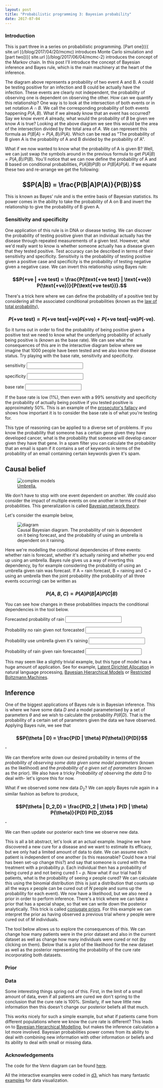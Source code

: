 ```yaml
---
layout: post
title: "Probabilistic programming 3: Bayesian probability"
date: 2017-07-04
---
```

<style>

.node rect {
  cursor: move;
  fill-opacity: .9;
  shape-rendering: crispEdges;
}

.node text {
  pointer-events: none;
  text-shadow: 0 1px 0 #fff;
}

.link {
  fill: none;
  stroke: #000;
  stroke-opacity: .2;
}

.link:hover {
  stroke-opacity: .5;
}

</style>

### Introduction

<div class="text-center" id="venn"></div>

This is part three in a series on probabilistic programming. [Part one]({{ site.url }}/blog/2017/04/20/mcmc) introduces
Monte Carlo simulation and [part two]({{ site.url }}/blog/2017/06/04/mcmc-2) introduces the concept of the Markov chain.
In this post I'll introduce the concept of Bayesian inference and Bayes rule, which
is the main machinery at the heart of the inference.

The diagram above represents a probability of two event A and B. A could be testing
positive for an infection and B could be actually have the infection. These events are
clearly not independent, the probability of observing one is dependent on observing the other.
How can we quantify this relationship? One way is to look at the intersection of both events
or in set notation $A \cap B$. We call the corresponding probability of both events
happening $P(A,B)$. What if we already know that an event has occurred? Say we know event
$A$ already, what would the probability of $B$ be given we know $A$ is true? Looking at the above
diagram we see this would be the area of the intersection divided by the total area of $A$.
We can represent this formula as $P(B | A) = P(A,B)/P(A)$. Which can be read as "The probability
of B given A is the probability of A and B divided by the probability of A".

What if we now wanted to know what the probability of A is given B? Well, we can just swap
the symbols around in the previous formula to get $P(A | B) = P(A,B)/P(B)$. You'll notice
that we can now define the probability of A and B based on conditional probabilities,
$P(A|B)P(B)$ or $P(B|A)P(A)$. If we equate these two and re-arrange we get the following:

## $$P(A|B) = \frac{P(B|A)P(A)}{P(B)}$$

This is known as Bayes' rule and is the entire basis of Bayesian statistics. Its
power comes in the ability to take the probability of A on B
and invert the relationship to give the probability of B given A.  

### Sensitivity and specificity

One application of this rule is in DNA or disease testing. We can discover the
probability of testing positive given that an individual actually has the disease
through repeated measurements of a given test. However, what we'd really want to
know is whether someone actually has a disease given that they tested positive. Test accuracy
can be described in terms of their sensitivity and specificity. Sensitivity is the probability
of testing positive given a positive case and specificity is the probability of testing negative
given a negative case. We can invert this relationship using Bayes rule:

### $$P(+ve | +ve test) = \frac{P(\text{+ve test} | \text{+ve}) P(\text{+ve})}{P(\text{+ve test})}.$$

There's a trick here where we can define the probability of a positive test by considering all the
associated conditional probabilities (known as the [law of total probability](https://en.wikipedia.org/wiki/Law_of_total_probability)),

### $$P(\text{+ve test}) = P(\text{+ve test} | \text{+ve})P(\text{+ve}) + P(\text{+ve test} | \text{-ve})P(\text{-ve}).$$

So it turns out in order to find the probability of being positive given a positive test we need to know what the underlying
probability of actually being positive is (known as the base rate). We can see what the consequences of this are in the interactive diagram below where we imagine that 1000 people have been tested and we also know their disease status. Try playing with the base rate, sensitivity and specificity.

<div class="form-group text-center">
  <label for="sensitivity">sensitivity</label>
  <input id="sensitivity" data-slider-id='sensitivity' type="text" data-slider-min="0.01" data-slider-max="0.99" data-slider-step="0.01" data-slider-value="0.5"/>
  <div id="sensitivity-value" data-value="0.5"></div>

  <label for="specificity">specificity</label>
  <input id="specificity" data-slider-id='specificity' type="text" data-slider-min="0.01" data-slider-max="0.99" data-slider-step="0.01" data-slider-value="0.5"/>
  <div id="specificity-value" data-value="0.5"></div>

  <label for="base-rate">base rate</label>
  <input id="base-rate" data-slider-id='base-rate' type="text" data-slider-min="0.01" data-slider-max="0.99" data-slider-step="0.01" data-slider-value="0.1"/>
  <div id="base-rate-value" data-value="0.1"></div>
</div>
<div id="sankey"></div>

If the base rate is low (1%), then even with a 99% sensitivity and specificity
the probability of actually being positive if you tested positive is approximately
50%. This is an example of the [prosecutor's fallacy](https://en.wikipedia.org/wiki/Prosecutor%27s_fallacy) and shows
how important it is to consider the base rate is of what you're testing for.

This type of reasoning can be applied to a diverse set of problems. If you know the probability that someone has a
certain gene given they have developed cancer, what is the probability that someone will develop cancer given they have that gene. In a spam filter you can calculate the probability that an email is spam if it contains a set of keywords in terms of the probability of an email containing certain keywords given it's spam.

## Causal belief

<figure class="figure">
    <img class="center-block img-responsive" src ="{{site.url}}/img/mcmc3/umbrella.jpg" alt="complex models" />
    <figcaption class="figure-caption text-center">
    <a href="https://www.flickr.com/photos/kurotango/19272216640/in/photolist-vn29zf-ToVFYW-d1n8Zj-CPZ4oQ-BgWzTH-p1rMAp-fPty97-P7fWzg-pehe6o-vWgFGN-b7ins6-owxUw2-61W5d-dS5daw-2ApBw-diMjmG-spo8Yk-9eKrdT-dRgRA4-5NSwAh-eXR1wH-8WTuiQ-6ou6jp-qffzKr-pg845T-jz2te8-aPFfjD-dgDk1m-oDpMpZ-8DfaZa-HCSiNr-JYErZD-e7T7Ap-aay1w3-6u3sML-5PCfi-zyPoRy-8Vtbyt-6bCsrJ-eaFCJv-dZ84H1-ecrVVi-9qjn36-8WF7YL-bTBxTp-4xB5aU-xjdmG-2JT8v-7TsRtA-74TUgA">Umbrella.</a>
    </figcaption>
</figure>

We don't have to stop with one event dependent on another. We could also consider
the impact of multiple events on one another in terms of their probabilities. This
generalization is called [Bayesian network theory](https://en.wikipedia.org/wiki/Bayesian_network).

Let's consider the example below,
<figure class="figure">
    <img class="center-block img-responsive" src ="{{site.url}}/img/mcmc3/diagram.png" alt="diagram" />
    <figcaption class="figure-caption text-center">
    Causal Bayesian diagram. The probability of rain is dependent on it being
    forecast, and the probability of using an umbrella is dependent on it
    raining.
    </figcaption>
</figure>


Here we're modelling the conditional dependencies of three events: whether
rain is forecast, whether it's actually raining and whether you end up using
an umbrella. Bayes rule gives us a way of inverting this dependency, by for example
considering the probability of using an umbrella given rain was forecast. If
A = rain forecast, B = raining and C = using an umbrella then the joint probability
(the probability of all three events occurring) can be written as

### $$P(A,B,C) = P(A)P(B|A)P(C|B)$$

You can see how changes in these probabilities impacts the conditional dependencies
in the tool below.


<div class="form-group text-center">
  <label for="prob-rain">Forecasted probability of rain</label>
  <input id="prob-rain" data-slider-id='prob-rain' type="text" data-slider-min="0.01" data-slider-max="0.99" data-slider-step="0.01" data-slider-value="0.5"/>
  <div id="prob-rain-value" data-value="0.5"></div>

  <label for="rtos">Probability no rain given not forecasted</label>
  <input id="rtos" data-slider-id='rtos' type="text" data-slider-min="0.01" data-slider-max="0.99" data-slider-step="0.01" data-slider-value="0.5"/>
  <div id="rtos-value" data-value="0.5"></div>

  <label for="rtow">Probability use umbrella given it's raining</label>
  <input id="rtow" data-slider-id='rtow' type="text" data-slider-min="0.01" data-slider-max="0.99" data-slider-step="0.01" data-slider-value="0.1"/>
  <div id="rtow-value" data-value="0.1"></div>

  <label for="stow">Probability of rain given rain forecasted</label>
  <input id="stow" data-slider-id='stow' type="text" data-slider-min="0.01" data-slider-max="0.99" data-slider-step="0.01" data-slider-value="0.1"/>
  <div id="stow-value" data-value="0.1"></div>
</div>
<div class="text-center" id="sankey-two"></div>
<div class="text-center" id="venn-two"></div>

This may seem like a slightly trivial example, but this type of model has a
huge amount of application. See for example, [Latent Dirichlet Allocation](https://en.wikipedia.org/wiki/Latent_Dirichlet_allocation) in
natural language processing, [Bayesian Hierarchical Models](https://en.wikipedia.org/wiki/Bayesian_hierarchical_modeling)
or [Restricted Boltzmann Machines](https://en.wikipedia.org/wiki/Restricted_Boltzmann_machine).

## Inference

One of the biggest applications of Bayes rule is in Bayesian inference. This
is where we have some data $D$ and a model parameterised by a set of parameters
$\theta$ and we wish to calculate the probability $P(\theta|D)$. That is the
probability of a certain set of parameters given the data we have observed.
Applying Bayes rule, we see that

### $$P(\theta | D) = \frac{P(D | \theta) P(\theta)}{P(D)}$$.

We can therefore write down our desired probability in terms of the *probability
of observing some data given some model parameters* (known as the likelihood) and
the *probability of a given set of parameters* (known as the prior). We also have
a tricky *Probability of observing the data $D$* to deal with- let's ignore this
for now.

What if we observed some new data $D_2$? We can apply Bayes rule again in
a similar fashion as before to produce,

### $$P(\theta | D_2,D) = \frac{P(D_2 | \theta ) P(D | \theta) P(\theta)}{P(D) P(D_2)}$$.

We can then update our posterior each time we observe new data.

This is all a bit abstract, let's look at an actual example. Imagine we have
discovered a new cure for a disease and we want to estimate its efficacy, but we
only had a limited amount of data to date. We can assume each patient is independent
of one another (is this reasonable? Could how a trial has been set-up change this?)
 and say that someone is cured with the treatment with a probability $p$. Each
 individual then has a probability of being cured $p$ and not being cured $1-p$.
 Now what if our trial had $N$ patients, what is the probability of seeing $x$
 people cured? We can calculate this using the binomial distribution (this is
 just a distribution that counts up all the ways $x$ people can be cured out
 of $N$ people and sums up the probability for each event). We now have a
 likelihood, but we also need a prior in order to perform inference. There's
 a trick where we can take a prior that has a special shape, so that we
 can write down the posterior analytically. This trick is called [conjugate priors](https://en.wikipedia.org/wiki/Conjugate_prior). For this example
 we can interpret the prior as having observed a previous trial where $y$ people
 were cured out of $M$ individuals.

 The tool below allows us to explore the consequences of this. We can change
 how many patients were in the prior dataset and also in the current dataset
 as well as change how many individuals were cured or not (by clicking on them).
 Below that is a plot of the likelihood for the new dataset as well as the
 posterior representing the probability of the cure rate incorporating both
 datasets.

<h3 class="text-center">Prior</h3>
<div id="prior-circles"></div>
<h3 class="text-center">Data</h3>
<div id="data-circles"></div>
<div id="prob-graph"></div>

Some interesting things spring out of this. First, in the limit of a small amount
of data, even if all patients are cured we don't spring to the conclusion that
the cure rate is 100%. Similarly, if we have little new information then this
doesn't change our posterior beliefs all that much.

This works nicely for such a simple example, but what if patients came from
different populations where we know the cure rate is different? This leads on to
[Bayesian Hierarchical Modelling](https://en.wikipedia.org/wiki/Bayesian_hierarchical_modeling), but makes the inference calculation a lot
more involved. Bayesian probabilities power comes from its ability to deal with
combining new information  with other information or beliefs and its ability to
deal with small or missing data.





### Acknowledgements

The code for the Venn diagram can be found [here](https://github.com/benfred/venn.js).

All the interactive examples were coded in [d3](https://d3js.org), which has many fantastic [examples](https://bl.ocks.org) for
data visualization.


<!-- jQuery -->
<script src="{{ site.url }}/js/jquery.min.js"></script>

<!-- Plugin JavaScript -->
<script src="https://cdnjs.cloudflare.com/ajax/libs/jquery-easing/1.3/jquery.easing.min.js"></script>

<!-- d3 js v4 -->
<script src="https://d3js.org/d3.v4.min.js"></script>

<!-- sankey -->
<script src="{{ site.url }}/js/sankey.js"></script>

<!-- Plotly.js -->
<script src="https://cdn.plot.ly/plotly-latest.min.js"></script>

<!-- slider -->
<script src="{{ site.url }}/js/bootstrap-slider.js"></script>

<!-- venn -->
<script src="{{ site.url }}/js/venn.js"></script>



<!-- main js -->
<script src="{{ site.url }}/js/mcmc3.js"></script>
